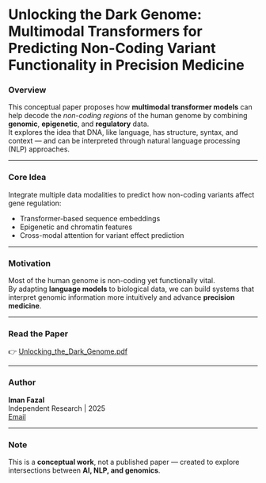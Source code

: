 # Unlocking the Dark Genome: Multimodal Transformers for Predicting Non-Coding Variant Functionality in Precision Medicine

### Overview
This conceptual paper proposes how **multimodal transformer models** can help decode the *non-coding regions* of the human genome by combining **genomic**, **epigenetic**, and **regulatory** data.  
It explores the idea that DNA, like language, has structure, syntax, and context — and can be interpreted through natural language processing (NLP) approaches.

---

### Core Idea
Integrate multiple data modalities to predict how non-coding variants affect gene regulation:
- Transformer-based sequence embeddings  
- Epigenetic and chromatin features  
- Cross-modal attention for variant effect prediction  

---

### Motivation
Most of the human genome is non-coding yet functionally vital.  
By adapting **language models** to biological data, we can build systems that interpret genomic information more intuitively and advance **precision medicine**.

---

### Read the Paper
👉 [Unlocking_the_Dark_Genome.pdf](./Unlocking_the_Dark_Genome.pdf)

---

### Author
**Iman Fazal**  
Independent Research | 2025  
[Email](imannfazal@gmail.com)

---

### Note
This is a **conceptual work**, not a published paper — created to explore intersections between **AI, NLP, and genomics**.
